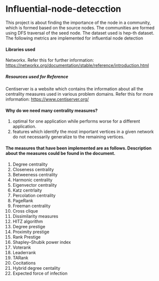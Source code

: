 # Influential-node-detecction

This project is about finding the importance of the node in a community, which is formed based on the source nodes. The communities are formed using DFS traversal of the seed node. The dataset used is hep-th dataset. The following metrics are implemented for influential node detection

#### Libraries used
Networkx. Refer this for further information: https://networkx.org/documentation/stable/reference/introduction.html

##### Resources used for Reference
Centiserver is a website which contains the information about all the centrality measures used in various problem domains. Refer this for more information: https://www.centiserver.org/

#### Why do we need many centrality measures?

1. optimal for one application while performs worse for a different application.
2. features which identify the most important vertices in a given network do not necessarily generalize to the remaining vertices.

#### The measures that have been implemented are as follows. Description about the measures could be found in the document.

1. Degree centrality
2. Closeness centrality
3. Betweeness centrality
4. Harmonic centrality
5. Eigenvector centrality
6. Katz centrlaity
7. Percolation centrality
8. PageRank
9. Freeman centrality
10. Cross clique
11. Dissimilarity measures
12. HITZ algorithm
13. Degree prestige
14. Proximity prestige
15. Rank Prestige
16. Shapley–Shubik power index
17. Voterank
18. Leaderrank
19. TARank
20. Cocitations
21. Hybrid degree centality
22. Expected force of infection
